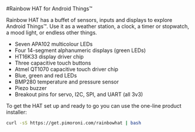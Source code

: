 <!--
---
name: Rainbow HAT
class: board
type: display,led,multi,sensor,touch
formfactor: HAT
manufacturer: Pimoroni
description: Sensors and IO for Android Things
url: http://blog.pimoroni.com/android-things-launch/
github: https://github.com/pimoroni/rainbow-hat
buy: https://shop.pimoroni.com/products/rainbow-hat-for-android-things
image: 'rainbow-hat.png'
pincount: 40
eeprom: yes
power:
  '1':
  '2':
  '17':
ground:
  '9':
  '25':
  '30':
  '39':
pin:
  '3':
    mode: i2c
  '5':
    mode: i2c
  '19':
    mode: spi
  '21':
    mode: spi
  '23':
    mode: spi
  '24':
    mode: spi
  '33':
    name: Buzzer
    mode: pwm
  '31':
    name: Red/Left LED
    mode: output
    active: high
  '35':
    name: Green/Middle LED
    mode: output
    active: high
  '37':
    name: Blue/Right LED
    mode: output
    active: high
  '40':
    name: Touch A
    mode: input
    active: low
  '38':
    name: Touch B
    mode: input
    active: low
  '36':
    name: Touch C
    mode: input
    active: low
i2c:
  '0x70':
    name: Barometer
    device: BMP280
  '0x77':
    name: Matrix Driver
    device: HT16K33
-->
#Rainbow HAT for Android Things™

Rainbow HAT has a buffet of sensors, inputs and displays to explore Android Things™. Use it as a weather station, a clock, a timer or stopwatch, a mood light, or endless other things.

* Seven APA102 multicolour LEDs
* Four 14-segment alphanumeric displays (green LEDs)
* HT16K33 display driver chip
* Three capacitive touch buttons
* Atmel QT1070 capacitive touch driver chip
* Blue, green and red LEDs
* BMP280 temperature and pressure sensor
* Piezo buzzer
* Breakout pins for servo, I2C, SPI, and UART (all 3v3)

To get the HAT set up and ready to go you can use the one-line product installer:

```bash
curl -sS https://get.pimoroni.com/rainbowhat | bash
```
